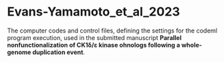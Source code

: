 # Evans-Yamamoto_et_al_2023

The computer codes and control files, defining the settings for the codeml program execution, used in the submitted manuscript **Parallel nonfunctionalization of CK1δ/ε kinase ohnologs following a whole-genome duplication event**. 
